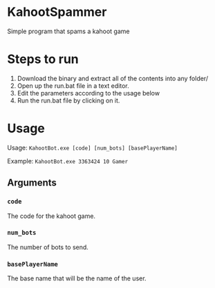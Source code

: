 # KahootSpammer
Simple program that spams a kahoot game

# Steps to run
1) Download the binary and extract all of the contents into any folder/
2) Open up the run.bat file in a text editor.
3) Edit the parameters according to the usage below
4) Run the run.bat file by clicking on it.

# Usage
Usage: `KahootBot.exe [code] [num_bots] [basePlayerName]`

Example: `KahootBot.exe 3363424 10 Gamer`

## Arguments

### `code`

The code for the kahoot game.

### `num_bots`

The number of bots to send.

### `basePlayerName`

The base name that will be the name of the user. 



